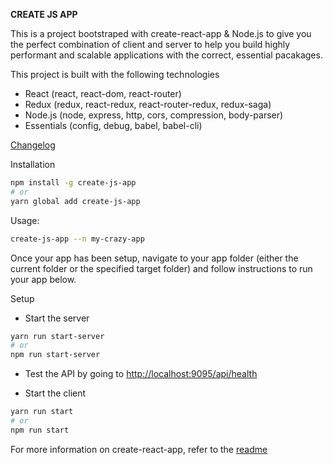 **CREATE JS APP**

This is a project bootstraped with create-react-app & Node.js to give you the perfect combination of client and server to help you build highly performant and scalable applications with the correct, essential pacakages.

This project is built with the following technologies

- React (react, react-dom, react-router)
- Redux (redux, react-redux, react-router-redux, redux-saga)
- Node.js (node, express, http, cors, compression, body-parser)
- Essentials (config, debug, babel, babel-cli)

[Changelog](CHANGELOG.md)

Installation

```bash
npm install -g create-js-app
# or
yarn global add create-js-app
```

Usage:

```bash
create-js-app --n my-crazy-app
```

Once your app has been setup, navigate to your app folder (either the current folder or the specified target folder) and follow instructions to run your app below.

Setup
- Start the server

```bash
yarn run start-server
# or
npm run start-server
```

- Test the API by going to [http://localhost:9095/api/health](http://localhost:9095/api/health)

- Start the client

```bash
yarn run start
# or 
npm run start
```

For more information on create-react-app, refer to the [readme](./README-CREATE-REACT-APP.md)

